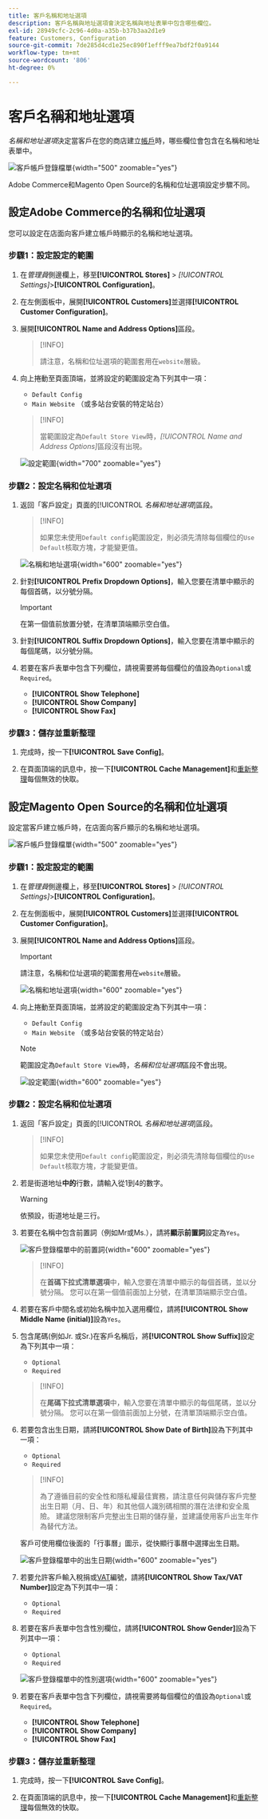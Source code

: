 ```yaml
---
title: 客戶名稱和地址選項
description: 客戶名稱與地址選項會決定名稱與地址表單中包含哪些欄位。
exl-id: 28949cfc-2c96-4d0a-a35b-b37b3aa2d1e9
feature: Customers, Configuration
source-git-commit: 7de285d4cd1e25ec890f1efff9ea7bdf2f0a9144
workflow-type: tm+mt
source-wordcount: '806'
ht-degree: 0%

---
```


# 客戶名稱和地址選項

_名稱和地址選項_&#x200B;決定當客戶在您的商店建立[帳戶](../customers/account-create.md)時，哪些欄位會包含在名稱和地址表單中。

![客戶帳戶登錄檔單](assets/storefront-customer-account-address-book.png){width="500" zoomable="yes"}

Adobe Commerce和Magento Open Source的名稱和位址選項設定步驟不同。

## 設定Adobe Commerce的名稱和位址選項

您可以設定在店面向客戶建立帳戶時顯示的名稱和地址選項。

### 步驟1：設定設定的範圍

1. 在&#x200B;_管理員_&#x200B;側邊欄上，移至&#x200B;**[!UICONTROL Stores]** > _[!UICONTROL Settings]_>**[!UICONTROL Configuration]**。

1. 在左側面板中，展開&#x200B;**[!UICONTROL Customers]**&#x200B;並選擇&#x200B;**[!UICONTROL Customer Configuration]**。

1. 展開&#x200B;**[!UICONTROL Name and Address Options]**&#x200B;區段。

   >[!INFO]
   >
   >請注意，名稱和位址選項的範圍套用在`website`層級。

1. 向上捲動至頁面頂端，並將設定的範圍設定為下列其中一項：

   - `Default Config`
   - `Main Website` （或多站台安裝的特定站台）

   >[!INFO]
   >
   >當範圍設定為`Default Store View`時，_[!UICONTROL Name and Address Options]_&#x200B;區段沒有出現。

   ![設定範圍](assets/customer-configuration-scope-ee.png){width="700" zoomable="yes"}

### 步驟2：設定名稱和位址選項

1. 返回「客戶設定」頁面的&#x200B;[!UICONTROL _名稱和地址選項_]&#x200B;區段。

   >[!INFO]
   >
   > 如果您未使用`Default config`範圍設定，則必須先清除每個欄位的`Use Default`核取方塊，才能變更值。

   ![名稱和地址選項](../configuration-reference/customers/assets/customer-configuration-name-address-options-ee.png){width="600" zoomable="yes"}

1. 針對&#x200B;**[!UICONTROL Prefix Dropdown Options]**，輸入您要在清單中顯示的每個首碼，以分號分隔。

   >[!IMPORTANT]
   >
   >在第一個值前放置分號，在清單頂端顯示空白值。

1. 針對&#x200B;**[!UICONTROL Suffix Dropdown Options]**，輸入您要在清單中顯示的每個尾碼，以分號分隔。

1. 若要在客戶表單中包含下列欄位，請視需要將每個欄位的值設為`Optional`或`Required`。

   - **[!UICONTROL Show Telephone]**
   - **[!UICONTROL Show Company]**
   - **[!UICONTROL Show Fax]**

### 步驟3：儲存並重新整理

1. 完成時，按一下&#x200B;**[!UICONTROL Save Config]**。

1. 在頁面頂端的訊息中，按一下&#x200B;**[!UICONTROL Cache Management]**&#x200B;和[重新整理](../systems/cache-management.md)每個無效的快取。

## 設定Magento Open Source的名稱和位址選項

設定當客戶建立帳戶時，在店面向客戶顯示的名稱和地址選項。

![客戶帳戶登錄檔單](assets/storefront-customer-account-signup.png){width="500" zoomable="yes"}

### 步驟1：設定設定的範圍

1. 在&#x200B;_管理員_&#x200B;側邊欄上，移至&#x200B;**[!UICONTROL Stores]** > _[!UICONTROL Settings]_>**[!UICONTROL Configuration]**。

1. 在左側面板中，展開&#x200B;**[!UICONTROL Customers]**&#x200B;並選擇&#x200B;**[!UICONTROL Customer Configuration]**。

1. 展開&#x200B;**[!UICONTROL Name and Address Options]**&#x200B;區段。

   >[!IMPORTANT]
   >
   > 請注意，名稱和位址選項的範圍套用在`website`層級。

   ![名稱和地址選項](../configuration-reference/customers/assets/customer-configuration-name-address-options-ce.png){width="600" zoomable="yes"}

1. 向上捲動至頁面頂端，並將設定的範圍設定為下列其中一項：

   - `Default Config`
   - `Main Website` （或多站台安裝的特定站台）

   >[!NOTE]
   >
   >範圍設定為`Default Store View`時，_名稱和位址選項_&#x200B;區段不會出現。

   ![設定範圍](assets/configuration-scope.png){width="600" zoomable="yes"}

### 步驟2：設定名稱和位址選項

1. 返回「客戶設定」頁面的&#x200B;[!UICONTROL _名稱和地址選項_]&#x200B;區段。

   >[!INFO]
   >
   >如果您未使用`Default config`範圍設定，則必須先清除每個欄位的`Use Default`核取方塊，才能變更值。

1. 若是街道地址&#x200B;**中的**&#x200B;行數，請輸入從1到4的數字。

   >[!WARNING]
   >
   >依預設，街道地址是三行。

1. 若要在名稱中包含前置詞（例如Mr或Ms.），請將&#x200B;**顯示前置詞**&#x200B;設定為`Yes`。

   ![客戶登錄檔單中的前置詞](assets/storefront-customer-account-prefix.png){width="600" zoomable="yes"}

   >[!INFO]
   >
   >在&#x200B;**首碼下拉式清單選項**&#x200B;中，輸入您要在清單中顯示的每個首碼，並以分號分隔。 您可以在第一個值前面加上分號，在清單頂端顯示空白值。

1. 若要在客戶中間名或初始名稱中加入選用欄位，請將&#x200B;**[!UICONTROL Show Middle Name (initial)]**&#x200B;設為`Yes`。

1. 包含尾碼(例如Jr. 或Sr.)在客戶名稱后，將&#x200B;**[!UICONTROL Show Suffix]**&#x200B;設定為下列其中一項：

   - `Optional`
   - `Required`

   >[!INFO]
   >
   >在&#x200B;**尾碼下拉式清單選項**&#x200B;中，輸入您要在清單中顯示的每個尾碼，並以分號分隔。 您可以在第一個值前面加上分號，在清單頂端顯示空白值。

1. 若要包含出生日期，請將&#x200B;**[!UICONTROL Show Date of Birth]**&#x200B;設為下列其中一項：

   - `Optional`
   - `Required`

   >[!INFO]
   >
   >為了遵循目前的安全性和隱私權最佳實務，請注意任何與儲存客戶完整出生日期（月、日、年）和其他個人識別碼相關的潛在法律和安全風險。 建議您限制客戶完整出生日期的儲存量，並建議使用客戶出生年作為替代方法。

   客戶可使用欄位後面的「行事曆」圖示，從快顯行事曆中選擇出生日期。

   ![客戶登錄檔單中的出生日期](assets/storefront-customer-account-date-of-birth.png){width="600" zoomable="yes"}

1. 若要允許客戶輸入稅捐或[VAT](../stores-purchase/vat.md)編號，請將&#x200B;**[!UICONTROL Show Tax/VAT Number]**&#x200B;設定為下列其中一項：

   - `Optional`
   - `Required`

1. 若要在客戶表單中包含性別欄位，請將&#x200B;**[!UICONTROL Show Gender]**&#x200B;設為下列其中一項：

   - `Optional`
   - `Required`

   ![客戶登錄檔單中的性別選項](assets/storefront-customer-account-gender.png){width="600" zoomable="yes"}

1. 若要在客戶表單中包含下列欄位，請視需要將每個欄位的值設為`Optional`或`Required`。

   - **[!UICONTROL Show Telephone]**
   - **[!UICONTROL Show Company]**
   - **[!UICONTROL Show Fax]**

### 步驟3：儲存並重新整理

1. 完成時，按一下&#x200B;**[!UICONTROL Save Config]**。

1. 在頁面頂端的訊息中，按一下&#x200B;**[!UICONTROL Cache Management]**&#x200B;和[重新整理](../systems/cache-management.md)每個無效的快取。
